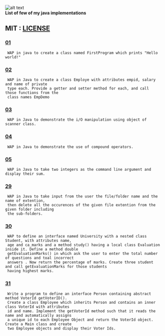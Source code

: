 
![alt text](http://gif.informatiquegifs.com/gifs/java/1.gif)   
**List of few of my java implementations**  

                 

 ## MIT : [LICENSE](https://github.com/yogeshCt3/Java/blob/master/LICENSE)
### [01](https://github.com/yogeshCt3/Java/blob/master/01%20-%20FirstProgram.java)
     WAP in java to create a class named FirstProgram which prints "Hello world!"
     
### [02](https://github.com/yogeshCt3/Java/blob/master/02%20-%20Employe.java)
     WAP in Java to create a class Employe with attributes empid, salary and name of private 
     type each. Provide a getter and setter method for each, and call those functions from the 
     class names EmpDemo
     
### [03](https://github.com/yogeshCt3/Java/blob/master/03%20-%20get%20input%20from%20user.java)
     WAP in Java to demonstrate the i/O manipulation using object of scanner class.
     
### [04](https://github.com/yogeshCt3/Java/blob/master/04%20-%20compound%20operator.java)
     WAP in Java to demonstrate the use of compound operators.
### [05](https://github.com/yogeshCt3/Java/blob/master/05%20-%20Command%20line%20argument.java)     
     WAP in Java to take two integers as the command line argument and display their sum.
    
### [29](https://github.com/yogeshCt3/Java/blob/master/29%20-%20Delete%20all%20file%20extentions.java) 
     WAP in Java to take input from the user the file/folder name and the name of extention,
     then delete all the occurences of the given file extention from the given folder including
     the sub-folders.
### [30](https://github.com/yogeshCt3/Java/blob/master/30%20-%20University.java)   
     WAP to define an interface named University with a nested class Student, with attributes name,
     age and ca_marks and a method study() having a local class Evaluation inside it. Define a method double 
     getEvaluationMarks() in which ask the user to enter the total number of questions and toal incorrect 
     answers . Now return the percentage of marks. Create three student and call getEvaluationMarks for those students 
     having highest marks.
### [31](https://github.com/yogeshCt3/Java/blob/master/31%20-%20VoterID.java)
     Write a program to define an interface Person containing abstract method VoterId getVoterID().
     Create a class Employee which inherits Person and contains an inner class VoterId with attributes
     id and name. Implement the getVoterId method such that it reads the name and automatically assigns
     a unique id to each Employee Object and return the VoterId object. Create a Main class and create 
     two Employee objects and display their Voter Ids.
 
